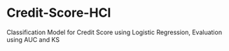 # Credit-Score-HCI
Classification Model for Credit Score using Logistic Regression, Evaluation using AUC and KS 
  
 
  
